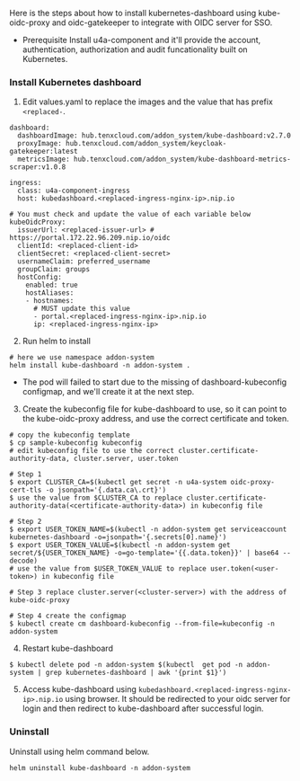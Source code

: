 Here is the steps about how to install kubernetes-dashboard using kube-oidc-proxy and oidc-gatekeeper to integrate with OIDC server for SSO.

* Prerequisite
Install u4a-component and it'll provide the account, authentication, authorization and audit funcationality built on Kubernetes.

### Install Kubernetes dashboard
1. Edit values.yaml to replace the images and the value that has prefix `<replaced-`.
```
dashboard:
  dashboardImage: hub.tenxcloud.com/addon_system/kube-dashboard:v2.7.0
  proxyImage: hub.tenxcloud.com/addon_system/keycloak-gatekeeper:latest
  metricsImage: hub.tenxcloud.com/addon_system/kube-dashboard-metrics-scraper:v1.0.8

ingress:
  class: u4a-component-ingress
  host: kubedashboard.<replaced-ingress-nginx-ip>.nip.io

# You must check and update the value of each variable below
kubeOidcProxy:
  issuerUrl: <replaced-issuer-url> # https://portal.172.22.96.209.nip.io/oidc
  clientId: <replaced-client-id>
  clientSecret: <replaced-client-secret>
  usernameClaim: preferred_username
  groupClaim: groups
  hostConfig:
    enabled: true
    hostAliases:
    - hostnames:
      # MUST update this value
      - portal.<replaced-ingress-nginx-ip>.nip.io
      ip: <replaced-ingress-nginx-ip>
```

2. Run helm to install
```
# here we use namespace addon-system
helm install kube-dashboard -n addon-system .
```
* The pod will failed to start due to the missing of dashboard-kubeconfig configmap, and we'll create it at the next step.

3. Create the kubeconfig file for kube-dashboard to use, so it can point to the kube-oidc-proxy address, and use the correct certificate and token.
```
# copy the kubeconfig template
$ cp sample-kubeconfig kubeconfig
# edit kubeconfig file to use the correct cluster.certificate-authority-data, cluster.server, user.token

# Step 1
$ export CLUSTER_CA=$(kubectl get secret -n u4a-system oidc-proxy-cert-tls -o jsonpath='{.data.ca\.crt}')
$ use the value from $CLUSTER_CA to replace cluster.certificate-authority-data(<certificate-authority-data>) in kubeconfig file

# Step 2
$ export USER_TOKEN_NAME=$(kubectl -n addon-system get serviceaccount kubernetes-dashboard -o=jsonpath='{.secrets[0].name}')
$ export USER_TOKEN_VALUE=$(kubectl -n addon-system get secret/${USER_TOKEN_NAME} -o=go-template='{{.data.token}}' | base64 --decode)
# use the value from $USER_TOKEN_VALUE to replace user.token(<user-token>) in kubeconfig file

# Step 3 replace cluster.server(<cluster-server>) with the address of kube-oidc-proxy

# Step 4 create the configmap
$ kubectl create cm dashboard-kubeconfig --from-file=kubeconfig -n addon-system
```

4. Restart kube-dashboard
```
$ kubectl delete pod -n addon-system $(kubectl  get pod -n addon-system | grep kubernetes-dashboard | awk '{print $1}')
```

5. Access kube-dashboard using `kubedashboard.<replaced-ingress-nginx-ip>.nip.io` using browser. It should be redirected to your oidc server for login and then redirect to kube-dashboard after successful login.

### Uninstall
Uninstall using helm command below.
```
helm uninstall kube-dashboard -n addon-system
```
